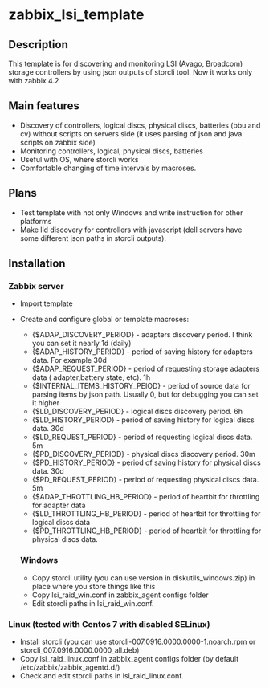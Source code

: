 # zabbix_lsi_template
## Description

This template is for discovering and monitoring LSI (Avago, Broadcom) storage controllers by using json outputs of storcli tool.
Now it works only with zabbix 4.2

## Main features

* Discovery of controllers, logical discs, physical discs, batteries (bbu and cv) without scripts on servers side (it uses parsing of json
and java scripts on zabbix side)
* Monitoring controllers, logical, physical discs, batteries
* Useful with OS, where storcli works
* Comfortable changing of time intervals by macroses.

## Plans
* Test template with not only Windows and write instruction for other platforms
* Make lld discovery for controllers with javascript (dell servers have some different json paths in storcli outputs).

## Installation

### Zabbix server

* Import template
* Create and configure global or template macroses:
  * {$ADAP_DISCOVERY_PERIOD} - adapters discovery period. I think you can set it nearly 1d (daily)
  * {$ADAP_HISTORY_PERIOD} - period of saving history for adapters data. For example 30d
  * {$ADAP_REQUEST_PERIOD} - period of requesting storage adapters data ( adapter,battery state, etc). 1h
  * {$INTERNAL_ITEMS_HISTORY_PEIOD} - period of source data for parsing items by json path. Usually 0, but for 
  debugging you can set it higher
  * {$LD_DISCOVERY_PERIOD} - logical discs discovery period. 6h
  * {$LD_HISTORY_PERIOD} - period of saving history for logical discs data. 30d
  * {$LD_REQUEST_PERIOD} - period of requesting logical discs data. 5m
  * {$PD_DISCOVERY_PERIOD} - physical discs discovery period. 30m
  * {$PD_HISTORY_PERIOD} - period of saving history for physical discs data. 30d
  * {$PD_REQUEST_PERIOD} - period of requesting physical discs data. 5m
   * {$ADAP_THROTTLING_HB_PERIOD} - period of heartbit for throttling for adapter data
   * {$LD_THROTTLING_HB_PERIOD} - period of heartbit for throttling for logical discs data
   * {$PD_THROTTLING_HB_PERIOD} - period of heartbit for throttling for physical discs data.
  
  ### Windows
  
  * Copy storcli utility (you can use version in diskutils_windows.zip) in place where you store things like this
  * Copy lsi_raid_win.conf in zabbix_agent configs folder
  * Edit storcli paths in lsi_raid_win.conf.
  
 ### Linux (tested with Centos 7 with disabled SELinux)
  
  * Install storcli (you can use storcli-007.0916.0000.0000-1.noarch.rpm or storcli_007.0916.0000.0000_all.deb)
  * Copy lsi_raid_linux.conf in zabbix_agent configs folder (by default /etc/zabbix/zabbix_agentd.d/)
  * Check and edit storcli paths in lsi_raid_linux.conf.
